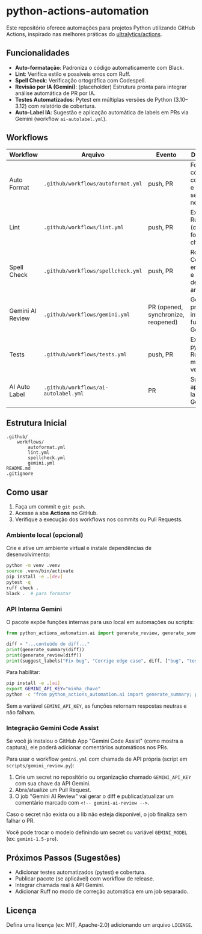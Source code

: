 # python-actions-automation

Este repositório oferece automações para projetos Python utilizando GitHub Actions, inspirado nas melhores práticas do [ultralytics/actions](https://github.com/ultralytics/actions).

## Funcionalidades
- **Auto-formatação**: Padroniza o código automaticamente com Black.
- **Lint**: Verifica estilo e possíveis erros com Ruff.
- **Spell Check**: Verificação ortográfica com Codespell.
- **Revisão por IA (Gemini)**: (placeholder) Estrutura pronta para integrar análise automática de PR por IA.
- **Testes Automatizados**: Pytest em múltiplas versões de Python (3.10–3.12) com relatório de cobertura.
 - **Auto-Label IA**: Sugestão e aplicação automática de labels em PRs via Gemini (workflow `ai-autolabel.yml`).

## Workflows

| Workflow | Arquivo | Evento | Descrição |
|----------|---------|--------|-----------|
| Auto Format | `.github/workflows/autoformat.yml` | push, PR | Formata código com Black e commita se necessário |
| Lint | `.github/workflows/lint.yml` | push, PR | Executa Ruff (check + format --check) |
| Spell Check | `.github/workflows/spellcheck.yml` | push, PR | Roda Codespell em código e nomes de arquivos |
| Gemini AI Review | `.github/workflows/gemini.yml` | PR (opened, synchronize, reopened) | Gera diff e prepara integração futura com Gemini |
| Tests | `.github/workflows/tests.yml` | push, PR | Executa pytest + Ruff em matrix de versões |
| AI Auto Label | `.github/workflows/ai-autolabel.yml` | PR | Sugere e aplica labels via Gemini |

## Estrutura Inicial

```text
.github/
	workflows/
		autoformat.yml
		lint.yml
		spellcheck.yml
		gemini.yml
README.md
.gitignore
```

## Como usar
1. Faça um commit e `git push`.
2. Acesse a aba **Actions** no GitHub.
3. Verifique a execução dos workflows nos commits ou Pull Requests.

### Ambiente local (opcional)

Crie e ative um ambiente virtual e instale dependências de desenvolvimento:

```bash
python -m venv .venv
source .venv/bin/activate
pip install -e .[dev]
pytest -q
ruff check .
black .  # para formatar
```

### API Interna Gemini

O pacote expõe funções internas para uso local em automações ou scripts:

```python
from python_actions_automation.ai import generate_review, generate_summary, suggest_labels

diff = "...conteúdo do diff..."
print(generate_summary(diff))
print(generate_review(diff))
print(suggest_labels("Fix bug", "Corrige edge case", diff, ["bug", "tests"]))
```

Para habilitar:
```bash
pip install -e .[ai]
export GEMINI_API_KEY="minha_chave"
python -c "from python_actions_automation.ai import generate_summary; print(generate_summary('diff exemplo'))"
```

Sem a variável `GEMINI_API_KEY`, as funções retornam respostas neutras e não falham.


### Integração Gemini Code Assist

Se você já instalou o GitHub App "Gemini Code Assist" (como mostra a captura), ele poderá adicionar comentários automáticos nos PRs.

Para usar o workflow `gemini.yml` com chamada de API própria (script em `scripts/gemini_review.py`):

1. Crie um secret no repositório ou organização chamado `GEMINI_API_KEY` com sua chave da API Gemini.
2. Abra/atualize um Pull Request.
3. O job "Gemini AI Review" vai gerar o diff e publicar/atualizar um comentário marcado com `<!-- gemini-ai-review -->`.

Caso o secret não exista ou a lib não esteja disponível, o job finaliza sem falhar o PR.

Você pode trocar o modelo definindo um secret ou variável `GEMINI_MODEL` (ex: `gemini-1.5-pro`).


## Próximos Passos (Sugestões)
- Adicionar testes automatizados (pytest) e cobertura.
- Publicar pacote (se aplicável) com workflow de release.
- Integrar chamada real à API Gemini.
- Adicionar Ruff no modo de correção automática em um job separado.

## Licença
Defina uma licença (ex: MIT, Apache-2.0) adicionando um arquivo `LICENSE`.